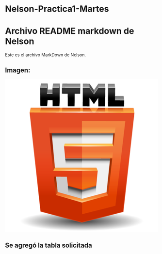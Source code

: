 # Nelson-Practica1-Martes


# Archivo README markdown de Nelson

Este es el archivo MarkDown de Nelson.

## Imagen:

![Logo de HTML5](images/logoHTML5.png)

## Se agregó la tabla solicitada


